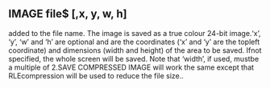 ## IMAGE file$ [,x, y, w, h]

added to the file name. The image is saved as a true colour 24-bit image.‘x’, ‘y’, ‘w’ and ‘h’ are optional and are the coordinates (‘x’ and ‘y’ are the topleft coordinate) and dimensions (width and height) of the area to be saved. Ifnot specified, the whole screen will be saved. Note that ‘width’, if used, mustbe a multiple of 2.SAVE COMPRESSED IMAGE will work the same except that RLEcompression will be used to reduce the file size..